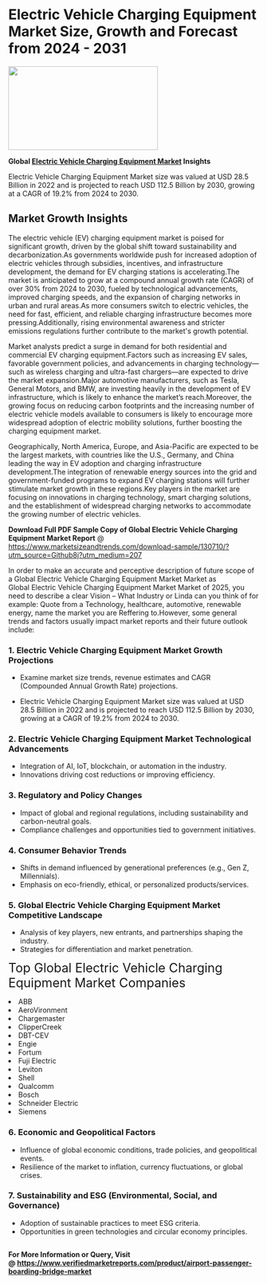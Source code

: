 <H1>Electric Vehicle Charging Equipment Market Size, Growth and Forecast from 2024 - 2031</H1><img class="aligncenter size-medium wp-image-584254" src="https://thirdeyenews.in/wp-content/uploads/2024/09/Global-Market-Research-300x168.jpeg" alt="" width="300" height="168" /><p><strong>Global&nbsp;<a href="https://www.marketsizeandtrends.com/download-sample/130710/?utm_source=Github8j?utm_medium=207">Electric Vehicle Charging Equipment Market</a> Insights</strong></p><p>Electric Vehicle Charging Equipment Market size was valued at USD 28.5 Billion in 2022 and is projected to reach USD 112.5 Billion by 2030, growing at a CAGR of 19.2% from 2024 to 2030.</p><p><h2>Market Growth Insights</h2> <p>The electric vehicle (EV) charging equipment market is poised for significant growth, driven by the global shift toward sustainability and decarbonization.As governments worldwide push for increased adoption of electric vehicles through subsidies, incentives, and infrastructure development, the demand for EV charging stations is accelerating.The market is anticipated to grow at a compound annual growth rate (CAGR) of over 30% from 2024 to 2030, fueled by technological advancements, improved charging speeds, and the expansion of charging networks in urban and rural areas.As more consumers switch to electric vehicles, the need for fast, efficient, and reliable charging infrastructure becomes more pressing.Additionally, rising environmental awareness and stricter emissions regulations further contribute to the market's growth potential.</p> <p>Market analysts predict a surge in demand for both residential and commercial EV charging equipment.Factors such as increasing EV sales, favorable government policies, and advancements in charging technology—such as wireless charging and ultra-fast chargers—are expected to drive the market expansion.Major automotive manufacturers, such as Tesla, General Motors, and BMW, are investing heavily in the development of EV infrastructure, which is likely to enhance the market’s reach.Moreover, the growing focus on reducing carbon footprints and the increasing number of electric vehicle models available to consumers is likely to encourage more widespread adoption of electric mobility solutions, further boosting the charging equipment market.</p> <p>Geographically, North America, Europe, and Asia-Pacific are expected to be the largest markets, with countries like the U.S., Germany, and China leading the way in EV adoption and charging infrastructure development.The integration of renewable energy sources into the grid and government-funded programs to expand EV charging stations will further stimulate market growth in these regions.Key players in the market are focusing on innovations in charging technology, smart charging solutions, and the establishment of widespread charging networks to accommodate the growing number of electric vehicles.</p> <p><span class=""><strong>Download Full PDF Sample Copy of Global Electric Vehicle Charging Equipment Market Report</strong> @ <a href="https://www.marketsizeandtrends.com/download-sample/130710/?utm_source=Github8j?utm_medium=207" target="_blank">https://www.marketsizeandtrends.com/download-sample/130710/?utm_source=Github8j?utm_medium=207</a></span></p><p>In order to make an accurate and perceptive description of future scope of a Global&nbsp;Electric Vehicle Charging Equipment Market Market as Global&nbsp;Electric Vehicle Charging Equipment Market Market of 2025, you need to describe a clear Vision &ndash; What Industry or Linda can you think of for example: Quote from a Technology, healthcare, automotive, renewable energy, name the market you are Reffering to.However, some general trends and factors usually impact market reports and their future outlook include:</p><h3>1.&nbsp;<strong>Electric Vehicle Charging Equipment Market Growth Projections</strong></h3><ul><li>Examine market size trends, revenue estimates and CAGR (Compounded Annual Growth Rate) projections.</li><li><p>Electric Vehicle Charging Equipment Market size was valued at USD 28.5 Billion in 2022 and is projected to reach USD 112.5 Billion by 2030, growing at a CAGR of 19.2% from 2024 to 2030.</p></li></ul><h3>2.&nbsp;<strong>Electric Vehicle Charging Equipment Market Technological Advancements</strong></h3><ul><li>Integration of AI, IoT, blockchain, or automation in the industry.</li><li>Innovations driving cost reductions or improving efficiency.</li></ul><h3>3.&nbsp;<strong>Regulatory and Policy Changes</strong></h3><ul><li>Impact of global and regional regulations, including sustainability and carbon-neutral goals.</li><li>Compliance challenges and opportunities tied to government initiatives.</li></ul><h3>4.&nbsp;<strong>Consumer Behavior Trends</strong></h3><ul><li>Shifts in demand influenced by generational preferences (e.g., Gen Z, Millennials).</li><li>Emphasis on eco-friendly, ethical, or personalized products/services.</li></ul><h3>5.&nbsp;<strong>Global Electric Vehicle Charging Equipment Market Competitive Landscape</strong></h3><ul><li>Analysis of key players, new entrants, and partnerships shaping the industry.</li><li>Strategies for differentiation and market penetration.</li></ul><p data-pm-slice="1 1 []"><span style="color: inherit; font-family: inherit; font-size: 25px;">Top Global Electric Vehicle Charging Equipment Market Companies</span></p><div class="" data-test-id=""><p><li>ABB</li><li> AeroVironment</li><li> Chargemaster</li><li> ClipperCreek</li><li> DBT-CEV</li><li> Engie</li><li> Fortum</li><li> Fuji Electric</li><li> Leviton</li><li> Shell</li><li> Qualcomm</li><li> Bosch</li><li> Schneider Electric</li><li> Siemens</li></p></div><h3>6.&nbsp;<strong>Economic and Geopolitical Factors</strong></h3><ul><li>Influence of global economic conditions, trade policies, and geopolitical events.</li><li>Resilience of the market to inflation, currency fluctuations, or global crises.</li></ul><h3>7.&nbsp;<strong>Sustainability and ESG (Environmental, Social, and Governance)</strong></h3><ul><li>Adoption of sustainable practices to meet ESG criteria.</li><li>Opportunities in green technologies and circular economy principles.</li></ul><h2><strong style="font-size: 14px;">For More Information or Query, Visit @&nbsp;</strong><a style="background-color: #ffffff; font-size: 14px;" href="https://www.marketsizeandtrends.com/report/electric-vehicle-charging-equipment-market/" target="_blank">https://www.verifiedmarketreports.com/product/airport-passenger-boarding-bridge-market</a></h2>